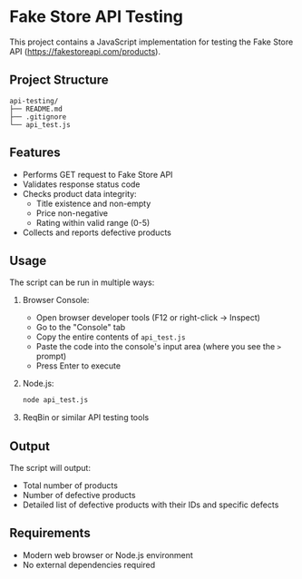 # Fake Store API Testing

This project contains a JavaScript implementation for testing the Fake Store API (https://fakestoreapi.com/products).

## Project Structure

```
api-testing/
├── README.md
├── .gitignore
└── api_test.js
```

## Features

- Performs GET request to Fake Store API
- Validates response status code
- Checks product data integrity:
  - Title existence and non-empty
  - Price non-negative
  - Rating within valid range (0-5)
- Collects and reports defective products

## Usage

The script can be run in multiple ways:

1. Browser Console:
   - Open browser developer tools (F12 or right-click -> Inspect)
   - Go to the "Console" tab
   - Copy the entire contents of `api_test.js`
   - Paste the code into the console's input area (where you see the `>` prompt)
   - Press Enter to execute

2. Node.js:
   ```bash
   node api_test.js
   ```

3. ReqBin or similar API testing tools

## Output

The script will output:
- Total number of products
- Number of defective products
- Detailed list of defective products with their IDs and specific defects

## Requirements

- Modern web browser or Node.js environment
- No external dependencies required 